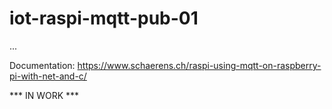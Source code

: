 # iot-raspi-mqtt-pub-01
...

Documentation: https://www.schaerens.ch/raspi-using-mqtt-on-raspberry-pi-with-net-and-c/

*** IN WORK ***
